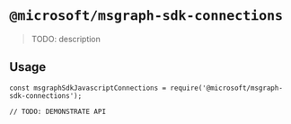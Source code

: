 # `@microsoft/msgraph-sdk-connections`

> TODO: description

## Usage

```
const msgraphSdkJavascriptConnections = require('@microsoft/msgraph-sdk-connections');

// TODO: DEMONSTRATE API
```
